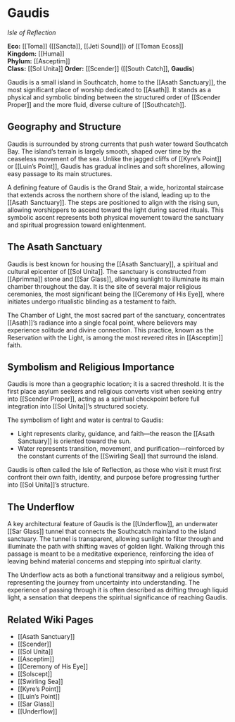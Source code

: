 <!-- wiki-header-section:start -->
# Gaudis
_Isle of Reflection_
 
**Eco:** [[Toma]] ([[Sancta]], [[Jeti Sound]]) of [[Toman Ecoss]]  
**Kingdom:** [[Huma]]  
**Phylum:** [[Asceptim]]  
**Class:** [[Sol Unita]]
**Order:** [[Scender]] ([[South Catch]], **Gaudis**)

Gaudis is a small island in Southcatch, home to the [[Asath Sanctuary]], the most significant place of worship dedicated to [[Asath]]. It stands as a physical and symbolic binding between the structured order of [[Scender Proper]] and the more fluid, diverse culture of [[Southcatch]].

<!-- wiki-header-section:end -->

## Geography and Structure

Gaudis is surrounded by strong currents that push water toward Southcatch Bay. The island’s terrain is largely smooth, shaped over time by the ceaseless movement of the sea. Unlike the jagged cliffs of [[Kyre’s Point]] or [[Luin’s Point]], Gaudis has gradual inclines and soft shorelines, allowing easy passage to its main structures.

A defining feature of Gaudis is the Grand Stair, a wide, horizontal staircase that extends across the northern shore of the island, leading up to the [[Asath Sanctuary]]. The steps are positioned to align with the rising sun, allowing worshippers to ascend toward the light during sacred rituals. This symbolic ascent represents both physical movement toward the sanctuary and spiritual progression toward enlightenment.

## The Asath Sanctuary

Gaudis is best known for housing the [[Asath Sanctuary]], a spiritual and cultural epicenter of [[Sol Unita]]. The sanctuary is constructed from [[Aprimma]] stone and [[Sar Glass]], allowing sunlight to illuminate its main chamber throughout the day. It is the site of several major religious ceremonies, the most significant being the [[Ceremony of His Eye]], where initiates undergo ritualistic blinding as a testament to faith.

The Chamber of Light, the most sacred part of the sanctuary, concentrates [[Asath]]’s radiance into a single focal point, where believers may experience solitude and divine connection. This practice, known as the Reservation with the Light, is among the most revered rites in [[Asceptim]] faith.

## Symbolism and Religious Importance

Gaudis is more than a geographic location; it is a sacred threshold. It is the first place asylum seekers and religious converts visit when seeking entry into [[Scender Proper]], acting as a spiritual checkpoint before full integration into [[Sol Unita]]’s structured society.

The symbolism of light and water is central to Gaudis:

- Light represents clarity, guidance, and faith—the reason the [[Asath Sanctuary]] is oriented toward the sun.
- Water represents transition, movement, and purification—reinforced by the constant currents of the [[Swirling Sea]] that surround the island.

Gaudis is often called the Isle of Reflection, as those who visit it must first confront their own faith, identity, and purpose before progressing further into [[Sol Unita]]’s structure.

## The Underflow

A key architectural feature of Gaudis is the [[Underflow]], an underwater [[Sar Glass]] tunnel that connects the Southcatch mainland to the island sanctuary. The tunnel is transparent, allowing sunlight to filter through and illuminate the path with shifting waves of golden light. Walking through this passage is meant to be a meditative experience, reinforcing the idea of leaving behind material concerns and stepping into spiritual clarity.

The Underflow acts as both a functional transitway and a religious symbol, representing the journey from uncertainty into understanding. The experience of passing through it is often described as drifting through liquid light, a sensation that deepens the spiritual significance of reaching Gaudis.


## Related Wiki Pages

- [[Asath Sanctuary]]
- [[Scender]]
- [[Sol Unita]]
- [[Asceptim]]
- [[Ceremony of His Eye]]
- [[Solscept]]
- [[Swirling Sea]]
- [[Kyre’s Point]]
- [[Luin’s Point]]
- [[Sar Glass]]
- [[Underflow]]